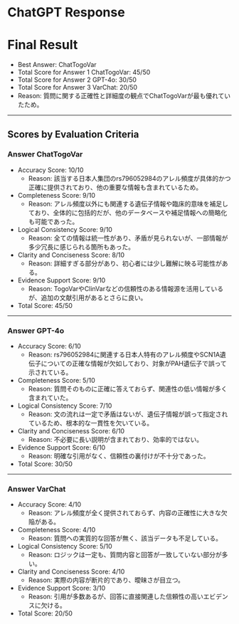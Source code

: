# ChatGPT Response

# Final Result

- Best Answer: ChatTogoVar
- Total Score for Answer 1 ChatTogoVar: 45/50
- Total Score for Answer 2 GPT-4o: 30/50
- Total Score for Answer 3 VarChat: 20/50
- Reason: 質問に関する正確性と詳細度の観点でChatTogoVarが最も優れていたため。

---

## Scores by Evaluation Criteria

### Answer ChatTogoVar
- Accuracy Score: 10/10
  - Reason: 該当する日本人集団のrs796052984のアレル頻度が具体的かつ正確に提供されており、他の重要な情報も含まれているため。
- Completeness Score: 9/10
  - Reason: アレル頻度以外にも関連する遺伝子情報や臨床的意味を補足しており、全体的に包括的だが、他のデータベースや補足情報への簡略化も可能であった。
- Logical Consistency Score: 9/10
  - Reason: 全ての情報は統一性があり、矛盾が見られないが、一部情報が多少冗長に感じられる箇所もあった。
- Clarity and Conciseness Score: 8/10
  - Reason: 詳細すぎる部分があり、初心者には少し難解に映る可能性がある。
- Evidence Support Score: 9/10
  - Reason: TogoVarやClinVarなどの信頼性のある情報源を活用しているが、追加の文献引用があるとさらに良い。
- Total Score: 45/50

---

### Answer GPT-4o
- Accuracy Score: 6/10
  - Reason: rs796052984に関連する日本人特有のアレル頻度やSCN1A遺伝子についての正確な情報が欠如しており、対象がPAH遺伝子で誤って示されている。
- Completeness Score: 5/10
  - Reason: 質問そのものに正確に答えておらず、関連性の低い情報が多く含まれていた。
- Logical Consistency Score: 7/10
  - Reason: 文の流れは一定で矛盾はないが、遺伝子情報が誤って指定されているため、根本的な一貫性を欠いている。
- Clarity and Conciseness Score: 6/10
  - Reason: 不必要に長い説明が含まれており、効率的ではない。
- Evidence Support Score: 6/10
  - Reason: 明確な引用がなく、信頼性の裏付けが不十分であった。
- Total Score: 30/50

---

### Answer VarChat
- Accuracy Score: 4/10
  - Reason: アレル頻度が全く提供されておらず、内容の正確性に大きな欠陥がある。
- Completeness Score: 4/10
  - Reason: 質問への実質的な回答が無く、該当データも不足している。
- Logical Consistency Score: 5/10
  - Reason: ロジックは一定も、質問内容と回答が一致していない部分が多い。
- Clarity and Conciseness Score: 4/10
  - Reason: 実際の内容が断片的であり、曖昧さが目立つ。
- Evidence Support Score: 3/10
  - Reason: 引用が多数あるが、回答に直接関連した信頼性の高いエビデンスに欠ける。
- Total Score: 20/50